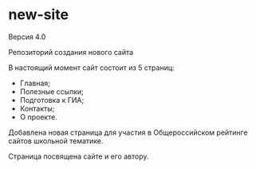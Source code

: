 # new-site

Версия 4.0

Репозиторий создания нового сайта

В настоящий момент сайт состоит из 5 страниц:
- Главная;
- Полезные ссылки;
- Подготовка к ГИА;
- Контакты;
- О проекте.

Добавлена новая страница для участия в Общероссийском рейтинге сайтов школьной тематике.

Страница посвящена сайте и его автору.